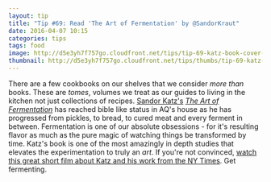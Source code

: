 ```yaml
---
layout: tip
title: "Tip #69: Read 'The Art of Fermentation' by @SandorKraut"
date: 2016-04-07 10:15
categories: tips
tags: food
image: http://d5e3yh7f757go.cloudfront.net/tips/tip-69-katz-book-cover-940x626.jpg
thumbnail: http://d5e3yh7f757go.cloudfront.net/tips/thumbs/tip-69-katz-book-cover-940x626.jpg
---
```

There are a few cookbooks on our shelves that we consider _more than_ books. These are _tomes_, volumes we treat as our guides to living in the kitchen not just collections of recipes. [Sandor Katz's](https://twitter.com/sandorkraut) [_The Art of Fermentation_](http://amzn.to/1qvMkyx) has reached bible like status in AQ's house as he has progressed from pickles, to bread, to cured meat and every ferment in between. Fermentation is one of our absolute obsessions - for it's resulting flavor as much as the pure magic of watching things be transformed by time. Katz's book is one of the most amazingly in depth studies that elevates the experimentation to truly an _art_. If you're not convinced, [watch this great short film about Katz and his work from the NY Times](http://www.nytimes.com/video/opinion/100000003819616/sandorkraut-a-pickle-maker.html). Get fermenting.